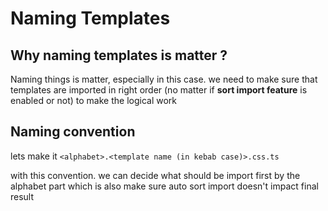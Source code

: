 # Naming Templates

## Why naming templates is matter ?

Naming things is matter, especially in this case. we need to make sure that templates are imported in right order (no matter if **sort import feature** is enabled or not) to make the logical work

## Naming convention

lets make it `<alphabet>.<template name (in kebab case)>.css.ts`

with this convention. we can decide what should be import first by the alphabet part which is also make sure auto sort import doesn't impact final result
